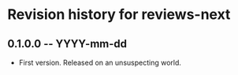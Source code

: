 # Revision history for reviews-next

## 0.1.0.0 -- YYYY-mm-dd

* First version. Released on an unsuspecting world.
